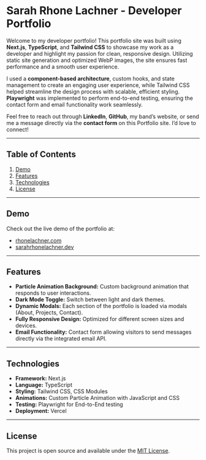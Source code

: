 # Sarah Rhone Lachner - Developer Portfolio

Welcome to my developer portfolio! This portfolio site was built using **Next.js**, **TypeScript**, and **Tailwind CSS** to showcase my work as a developer and highlight my passion for clean, responsive design. Utilizing static site generation and optimized WebP images, the site ensures fast performance and a smooth user experience.

I used a **component-based architecture**, custom hooks, and state management to create an engaging user experience, while Tailwind CSS helped streamline the design process with scalable, efficient styling. **Playwright** was implemented to perform end-to-end testing, ensuring the contact form and email functionality work seamlessly.

Feel free to reach out through **LinkedIn**, **GitHub**, my band’s website, or send me a message directly via the **contact form** on this Portfolio site. I’d love to connect!

---

## **Table of Contents**
1. [Demo](#demo)
2. [Features](#features)
3. [Technologies](#technologies)
4. [License](#license)

---

## **Demo**
Check out the live demo of the portfolio at:
- [rhonelachner.com](https://rhonelachner.com)
- [sarahrhonelachner.dev](https://sarahrhonelachner.dev)

---

## **Features**
- **Particle Animation Background:** Custom background animation that responds to user interactions.
- **Dark Mode Toggle:** Switch between light and dark themes.
- **Dynamic Modals:** Each section of the portfolio is loaded via modals (About, Projects, Contact).
- **Fully Responsive Design:** Optimized for different screen sizes and devices.
- **Email Functionality:** Contact form allowing visitors to send messages directly via the integrated email API.

---

## **Technologies**
- **Framework:** Next.js
- **Language:** TypeScript
- **Styling:** Tailwind CSS, CSS Modules
- **Animations:** Custom Particle Animation with JavaScript and CSS
- **Testing:** Playwright for End-to-End testing
- **Deployment:** Vercel

---

## **License**
This project is open source and available under the [MIT License](LICENSE).

